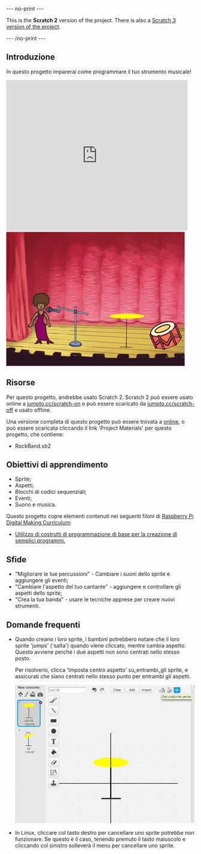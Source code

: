 --- no-print ---

This is the **Scratch 2** version of the project. There is also a [Scratch 3 version of the project](https://projects.raspberrypi.org/it-IT/projects/rock-band).

--- /no-print ---

## Introduzione

In questo progetto imparerai come programmare il tuo strumento musicale!

<div class="scratch-preview">
  <iframe allowtransparency="true" width="485" height="402" src="https://scratch.mit.edu/projects/embed/26741186/?autostart=false" frameborder="0"></iframe>
  <img src="images/band-final.png">
</div>

## Risorse
Per questo progetto, andrebbe usato Scratch 2. Scratch 2 può essere usato online a [jumpto.cc/scratch-on](http://jumpto.cc/scratch-on) o può essere scaricato da [jumpto.cc/scratch-off](http://jumpto.cc/scratch-off) e usato offline.

Una versione completa di questo progetto può essere trovata a <a href="http://scratch.mit.edu/projects/26741186/#editor">online</a>, o può essere scaricata cliccando il link 'Project Materials' per questo progetto, che contiene:

+ RockBand.sb2

## Obiettivi di apprendimento
+ Sprite;
+ Aspetti;
+ Blocchi di codici sequenziali;
+ Eventi;
+ Suono e musica.

Questo progetto copre elementi contenuti nei seguenti filoni di [Raspberry Pi Digital Making Curriculum](https://rpf.io/curriculum):

+ [Utilizzo di costrutti di programmazione di base per la creazione di semplici programmi.](https://www.raspberrypi.org/curriculum/programming/creator)

## Sfide
+ "Migliorare le tue percussioni" - Cambiare i suoni dello sprite e aggiungere gli eventi;
+ "Cambiare l'aspetto del tuo cantante" - aggiungere e controllare gli aspetti dello sprite;
+ "Crea la tua banda" - usare le tecniche apprese per creare nuovi strumenti.

## Domande frequenti
+ Quando creano i loro sprite, i bambini potrebbero notare che il loro sprite 'jumps' ('salta') quando viene cliccato, mentre cambia aspetto. Questo avviene perché i due aspetti non sono centrati nello stesso posto.

	Per risolverlo, clicca 'Imposta centro aspetto' su_entrambi_gli sprite, e assicurati che siano centrati nello stesso punto per entrambi gli aspetti.

	![screenshot](images/band-center.png)

+ In Linux, cliccare col tasto destro per cancellare uno sprite potrebbe non funzionare. Se questo è il caso, tenendo premuto il tasto maiuscolo e cliccando col sinistro solleverà il menu per cancellare uno sprite.